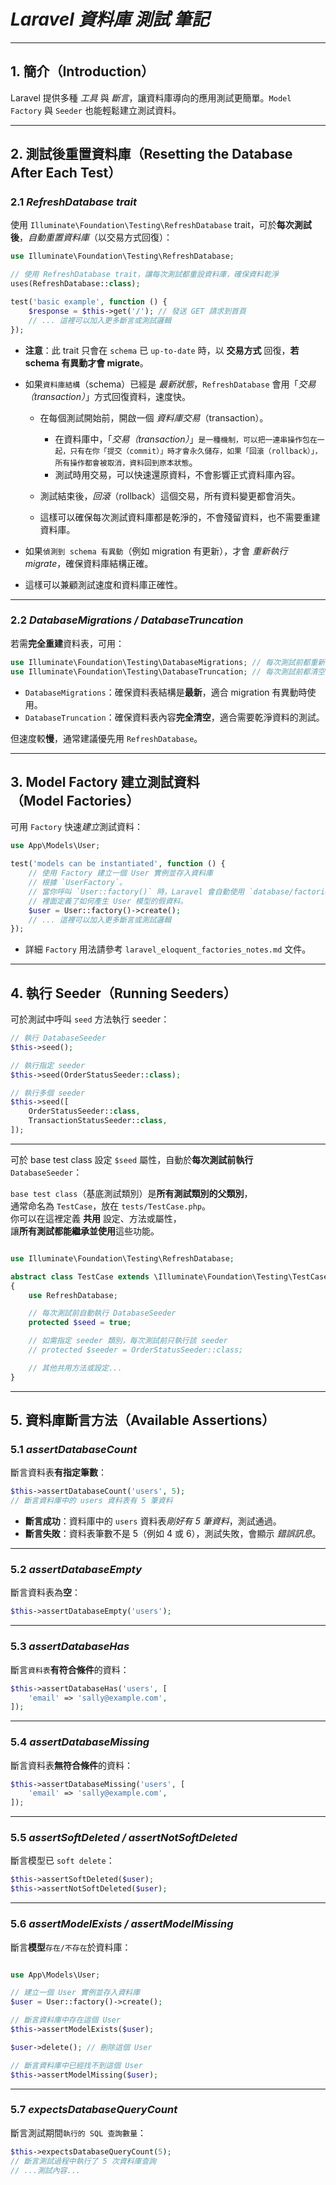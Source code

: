 # *Laravel 資料庫 測試 筆記*

---

## 1. **簡介**（Introduction）

Laravel 提供多種 *工具* 與 *斷言*，讓資料庫導向的應用測試更簡單。`Model Factory` 與 `Seeder` 也能輕鬆建立測試資料。

---

## 2. **測試後重置資料庫**（Resetting the Database After Each Test）

### 2.1 *RefreshDatabase trait*

使用 `Illuminate\Foundation\Testing\RefreshDatabase` trait，可於**每次測試後**，_自動重置資料庫_（以交易方式回復）：

```php
use Illuminate\Foundation\Testing\RefreshDatabase;

// 使用 RefreshDatabase trait，讓每次測試都重設資料庫，確保資料乾淨
uses(RefreshDatabase::class);

test('basic example', function () {
    $response = $this->get('/'); // 發送 GET 請求到首頁
    // ... 這裡可以加入更多斷言或測試邏輯
});
```

- **注意**：此 trait 只會在 `schema` 已 `up-to-date` 時，以 __交易方式__ 回復，__若 schema 有異動才會 migrate__。

 - 如果`資料庫結構`（schema）已經是 _最新狀態_，`RefreshDatabase` 會用「_交易（transaction）_」方式回復資料，速度快。
   - 在每個測試開始前，開啟一個 _資料庫交易_（transaction）。
     - 在資料庫中，「_交易（transaction）_」`是一種機制，可以把一連串操作包在一起，只有在你「提交（commit）」時才會永久儲存，如果「回滾（rollback）」，所有操作都會被取消，資料回到原本狀態`。
     - 測試時用交易，可以快速還原資料，不會影響正式資料庫內容。

   - 測試結束後，_回滾_（rollback）這個交易，所有資料變更都會消失。
   - 這樣可以確保每次測試資料庫都是乾淨的，不會殘留資料，也不需要重建資料庫。

 - 如果`偵測到 schema 有異動`（例如 migration 有更新），才會 _重新執行 migrate_，確保資料庫結構正確。
 - 這樣可以兼顧測試速度和資料庫正確性。

---

### 2.2 *DatabaseMigrations / DatabaseTruncation*

若需**完全重建**資料表，可用：

```php
use Illuminate\Foundation\Testing\DatabaseMigrations; // 每次測試前都重新 migrate 資料表
use Illuminate\Foundation\Testing\DatabaseTruncation; // 每次測試前都清空（truncate）所有資料表
```

- `DatabaseMigrations`：確保資料表結構是**最新**，適合 migration 有異動時使用。
- `DatabaseTruncation`：確保資料表內容**完全清空**，適合需要乾淨資料的測試。

但速度較**慢**，通常建議優先用 `RefreshDatabase`。

---

## 3. **Model Factory 建立測試資料**（Model Factories）

可用 `Factory` 快速*建立*測試資料：

```php
use App\Models\User;

test('models can be instantiated', function () {
    // 使用 Factory 建立一個 User 實例並存入資料庫
    // 根據 `UserFactory`。  
    // 當你呼叫 `User::factory()` 時，Laravel 會自動使用 `database/factories/UserFactory.php` 這個檔案，  
    // 裡面定義了如何產生 User 模型的假資料。
    $user = User::factory()->create();
    // ... 這裡可以加入更多斷言或測試邏輯
});
```

- 詳細 `Factory` 用法請參考 `laravel_eloquent_factories_notes.md` 文件。

---

## 4. **執行 Seeder**（Running Seeders）

可於測試中呼叫 `seed` 方法執行 seeder：

```php
// 執行 DatabaseSeeder
$this->seed();

// 執行指定 seeder
$this->seed(OrderStatusSeeder::class);

// 執行多個 seeder
$this->seed([
    OrderStatusSeeder::class,
    TransactionStatusSeeder::class,
]);
```

---

可於 base test class 設定 `$seed` 屬性，自動於**每次測試前執行** `DatabaseSeeder`：

`base test class`（基底測試類別）是**所有測試類別的父類別**，  
通常命名為 `TestCase`，放在 `tests/TestCase.php`。  
你可以在這裡定義 __共用__ 設定、方法或屬性，  
讓**所有測試都能繼承並使用**這些功能。

```php

use Illuminate\Foundation\Testing\RefreshDatabase;

abstract class TestCase extends \Illuminate\Foundation\Testing\TestCase
{
    use RefreshDatabase;

    // 每次測試前自動執行 DatabaseSeeder
    protected $seed = true;

    // 如需指定 seeder 類別，每次測試前只執行該 seeder
    // protected $seeder = OrderStatusSeeder::class;

    // 其他共用方法或設定...
}
```

---

## 5. **資料庫斷言方法**（Available Assertions）

### 5.1 *assertDatabaseCount*

斷言資料表**有指定筆數**：

```php
$this->assertDatabaseCount('users', 5);
// 斷言資料庫中的 users 資料表有 5 筆資料
```
- **斷言成功**：資料庫中的 `users` 資料表*剛好有 5 筆資料*，測試通過。
- **斷言失敗**：資料表筆數不是 5（例如 4 或 6），測試失敗，會顯示 _錯誤訊息_。
---

### 5.2 *assertDatabaseEmpty*

斷言資料表為**空**：

```php
$this->assertDatabaseEmpty('users');
```

---

### 5.3 *assertDatabaseHas*

斷言`資料表`**有符合條件**的資料：

```php
$this->assertDatabaseHas('users', [
    'email' => 'sally@example.com',
]);
```

---

### 5.4 *assertDatabaseMissing*

斷言資料表**無符合條件**的資料：

```php
$this->assertDatabaseMissing('users', [
    'email' => 'sally@example.com',
]);
```

---

### 5.5 *assertSoftDeleted / assertNotSoftDeleted*

斷言模型已 `soft delete`：

```php
$this->assertSoftDeleted($user);
$this->assertNotSoftDeleted($user);
```

---

### 5.6 *assertModelExists / assertModelMissing*

斷言**模型**`存在/不存在`於資料庫：

```php

use App\Models\User;

// 建立一個 User 實例並存入資料庫
$user = User::factory()->create();

// 斷言資料庫中存在這個 User
$this->assertModelExists($user);

$user->delete(); // 刪除這個 User

// 斷言資料庫中已經找不到這個 User
$this->assertModelMissing($user);
```

---

### 5.7 *expectsDatabaseQueryCount*

斷言測試期間`執行的 SQL 查詢數量`：

```php
$this->expectsDatabaseQueryCount(5);
// 斷言測試過程中執行了 5 次資料庫查詢
// ...測試內容...
``` 